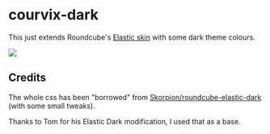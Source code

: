 courvix-dark
============

This just extends Roundcube's [Elastic skin](https://github.com/roundcube/roundcubemail/tree/master/skins/elastic) with some dark theme colours.

![](https://raw.githubusercontent.com/Courvix/Courvix-Dark/main/thumbnail.png)

## Credits
The whole css has been "borrowed" from [Skorpion/roundcube-elastic-dark](https://github.com/Skorpion/roundcube-elastic-dark) (with some small tweaks).

Thanks to Tom for his Elastic Dark modification, I used that as a base.
